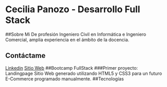 # Cecilia Panozo - Desarrollo Full Stack
##Sobre Mi
De profesión Ingeniero Civil en Informática e Ingeniero Comercial, amplia experiencia en el ámbito de la docencia.
## Contáctame

[Linkedin](www.linkedin.com/in/cecilia-panozo-díaz-80b13b71)
[Sitio Web](www.panozo.cl)
##Bootcamp FullStack
###Primer proyecto: Landingpage
Sitio Web generado utilizando HTML5 y CSS3 para un futuro E-Commerce programado manualmente.
##Tecnologías

